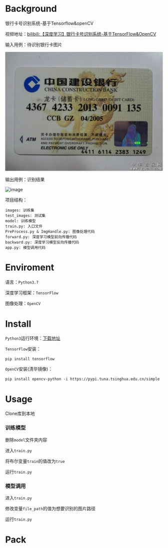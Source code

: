 # Background
银行卡号识别系统-基于Tensorflow&openCV

视频地址：[bilibili:【深度学习】银行卡号识别系统-基于TensorFlow&OpenCV](https://www.bilibili.com/video/BV1U7411i7rm)

输入用例：待识别银行卡图片

![image](test_images/img_3.png)

输出用例：识别结果

![image]()

项目结构：
```
images: 训练集
test_images: 测试集
model: 训练模型
train.py: 入口文件
PreProcess.py & ImgHandle.py: 图像处理代码
forward.py: 深度学习模型前向传播代码
backward.py: 深度学习模型反向传播代码
app.py: 模型调用代码
```
# Enviroment
语言：`Python3.7`

深度学习框架：`TensorFlow`

图像处理：`OpenCV`
# Install
`Python3`运行环境：[下载地址](https://www.python.org/downloads/)

`TensorFlow`安装：
```
pip install tensorflow
```
`OpenCV`安装(清华镜像)：
```
pip install opencv-python -i https://pypi.tuna.tsinghua.edu.cn/simple
```
# Usage
Clone库到本地

### 训练模型
删除`model`文件夹内容

进入`train.py`

将布尔变量`train`的值改为`true`

运行`train.py`
### 模型调用
进入`train.py`

修改变量`file_path`的值为想要识别的图片路径

运行`train.py`
# Pack
